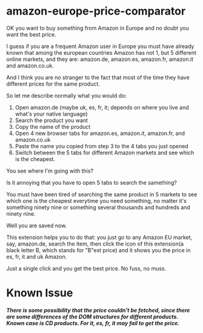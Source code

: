 # amazon-europe-price-comparator
OK you want to buy something from Amazon in Europe and no doubt you want the best price.

I guess if you are a frequent Amazon user in Europe you must have already known that among the european countries Amazon has not 1, but 5 different online markets, and they are: amazon.de, amazon.es, amazon.fr, amazon.it and amazon.co.uk.

And I think you are no stranger to the fact that most of the time they have different prices for the same product.

So let me describe normally what you would do:

1. Open amazon.de (maybe uk, es, fr, it; depends on where you live and what's your native language)
2. Search the product you want
3. Copy the name of the product
4. Open 4 new browser tabs for amazon.es, amazon.it, amazon.fr, and amazon.co.uk
5. Paste the name you copied from step 3 to the 4 tabs you just opened
6. Switch between the 5 tabs for different Amazon markets and see which is the cheapest.

You see where I'm going with this?

Is it annoying that you have to open 5 tabs to search the samething?

You must have been tired of searching the same product in 5 markets to see which one is the cheapest everytime you need something, no matter it's something ninety nine or something several thousands and hundreds and ninety nine.

Well you are saved now.

This extension helps you to do that: you just go to any Amazon EU market, say, amazon.de, search the item, then click the icon of this extension(a black letter B, which stands for "B"est price) and it shows you the price in es, fr, it and uk Amazon.

Just a single click and you get the best price. No fuss, no muss.

# Known Issue
##### There is some possibility that the price couldn't be fetched, since there are some differences of the DOM structures for different products. Known case is CD products. For it, es, fr, it may fail to get the price.


